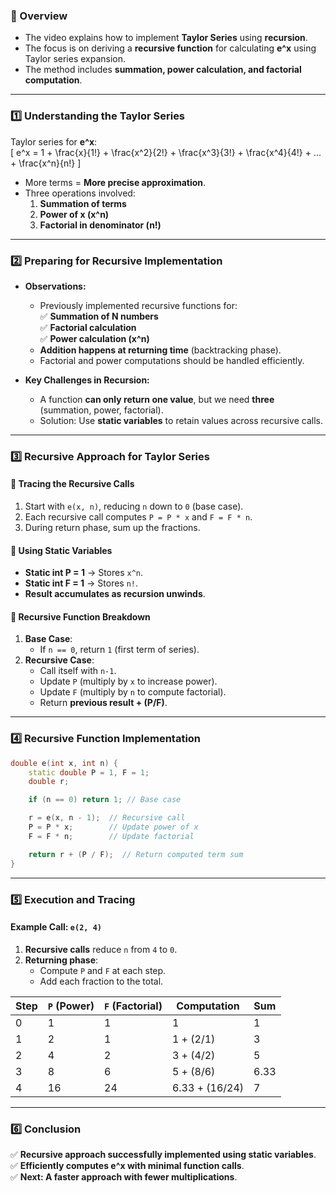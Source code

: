 ### **📌 Overview**

- The video explains how to implement **Taylor Series** using **recursion**.
- The focus is on deriving a **recursive function** for calculating **e^x** using Taylor series expansion.
- The method includes **summation, power calculation, and factorial computation**.

---

### **1️⃣ Understanding the Taylor Series**

Taylor series for **e^x**:  
\[
e^x = 1 + \frac{x}{1!} + \frac{x^2}{2!} + \frac{x^3}{3!} + \frac{x^4}{4!} + ... + \frac{x^n}{n!}
\]

- More terms = **More precise approximation**.
- Three operations involved:
  1. **Summation of terms**
  2. **Power of x (x^n)**
  3. **Factorial in denominator (n!)**

---

### **2️⃣ Preparing for Recursive Implementation**

- **Observations:**

  - Previously implemented recursive functions for:  
    ✅ **Summation of N numbers**  
    ✅ **Factorial calculation**  
    ✅ **Power calculation (x^n)**
  - **Addition happens at returning time** (backtracking phase).
  - Factorial and power computations should be handled efficiently.

- **Key Challenges in Recursion:**
  - A function **can only return one value**, but we need **three** (summation, power, factorial).
  - Solution: Use **static variables** to retain values across recursive calls.

---

### **3️⃣ Recursive Approach for Taylor Series**

#### **📌 Tracing the Recursive Calls**

1. Start with `e(x, n)`, reducing `n` down to `0` (base case).
2. Each recursive call computes `P = P * x` and `F = F * n`.
3. During return phase, sum up the fractions.

#### **📌 Using Static Variables**

- **Static int P = 1** → Stores `x^n`.
- **Static int F = 1** → Stores `n!`.
- **Result accumulates as recursion unwinds**.

#### **📌 Recursive Function Breakdown**

1. **Base Case**:
   - If `n == 0`, return `1` (first term of series).
2. **Recursive Case**:
   - Call itself with `n-1`.
   - Update `P` (multiply by `x` to increase power).
   - Update `F` (multiply by `n` to compute factorial).
   - Return **previous result + (P/F)**.

---

### **4️⃣ Recursive Function Implementation**

```cpp
double e(int x, int n) {
    static double P = 1, F = 1;
    double r;

    if (n == 0) return 1; // Base case

    r = e(x, n - 1);  // Recursive call
    P = P * x;        // Update power of x
    F = F * n;        // Update factorial

    return r + (P / F);  // Return computed term sum
}
```

---

### **5️⃣ Execution and Tracing**

#### **Example Call: `e(2, 4)`**

1. **Recursive calls** reduce `n` from `4` to `0`.
2. **Returning phase**:
   - Compute `P` and `F` at each step.
   - Add each fraction to the total.

| Step | `P` (Power) | `F` (Factorial) | Computation    | Sum  |
| ---- | ----------- | --------------- | -------------- | ---- |
| 0    | 1           | 1               | 1              | 1    |
| 1    | 2           | 1               | 1 + (2/1)      | 3    |
| 2    | 4           | 2               | 3 + (4/2)      | 5    |
| 3    | 8           | 6               | 5 + (8/6)      | 6.33 |
| 4    | 16          | 24              | 6.33 + (16/24) | 7    |

---

### **6️⃣ Conclusion**

✅ **Recursive approach successfully implemented using static variables**.  
✅ **Efficiently computes e^x with minimal function calls**.  
✅ **Next: A faster approach with fewer multiplications**.
